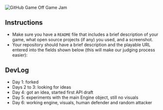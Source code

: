 ![GitHub Game Off Game Jam](https://f.cloud.github.com/assets/121322/1436486/25f88b78-4158-11e3-9b23-43596516362c.png)

## Instructions

* Make sure you have a `README` file that includes a brief description of your game, what open source projects (if any) you used, and a screenshot.
* Your repository should have a brief description and the playable URL entered into the fields shown below (this will make our judging process easier):

## DevLog

* Day 1: forked
* Days 2 to 3: looking for ideas
* Day 4: got an idea, started first API draft
* Day 5: experiments with the main Engine object, still no visuals
* Day 6: working engine, visuals, human defender and random attacker
